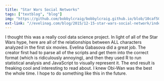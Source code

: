 ```yaml
---
title: "Star Wars Social Networks"
tags: ["textblog", "blog"]
img: "https://github.com/bobbylcraig/bobbylcraig.github.io/blob/10caf5019e8c0a70f58e23518d8cc9122a339a2a/blog/images/StarWarsNetworks1.png?raw=true"
ext-link: "//evelinag.com/blog/2015/12-15-star-wars-social-network/index.html"
---
```


<p>I thought this was a really cool data science project. In light of all of the Star Wars hype, here are all of the relationships between ALL characters analyzed in the first six movies. Evelina Gabasova did a great job. The creator first had to parse all of the scripts and get them into the correct format (which is ridiculously annoying), and then they used R to run statistical analysis and JavaScript to visually represent it. The end result is freaking cool and interesting to read about. I knew Obi-Wan was the best the whole time. I hope to do something like this in the future.</p>
